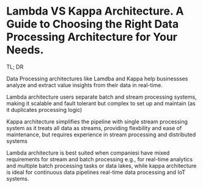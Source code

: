 # Lambda VS Kappa Architecture. A Guide to Choosing the Right Data Processing Architecture for Your Needs.

TL; DR

Data Processing architectures like Lamdba and Kappa help businessses analyze and extract value insights from their data in real-time.

Lambda architecture users separate batch and stream processing systems, making it scalable and fault tolerant but complex to set up and maintain (as it duplicates processing logic)

Kappa architecture simplifies the pipeline with single stream processing system as it treats all data as streams, providing flexbility and ease of maintenance, but requires experience in stream processing and distributed systems

Lambda architecture is best suited when companiesi have mixed requirements for stream and batch processing e.g., for real-time analytics and multiple batch processing tasks or data lakes, while kappa architecture is ideal for continuous data pipelines real-time data processing and IoT systems.

